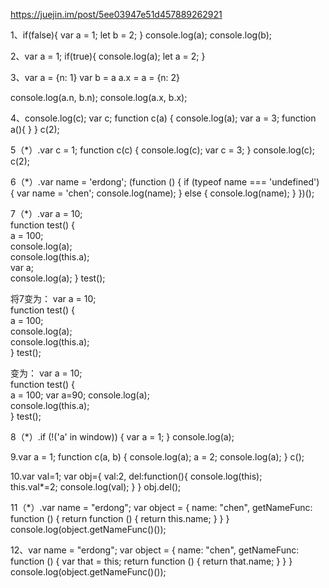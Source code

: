 https://juejin.im/post/5ee03947e51d457889262921

1、if(false){
    var a = 1;
    let b = 2;
}
console.log(a);
console.log(b);

2、var a = 1;
if(true){
    console.log(a);
    let a = 2;
}

3、var a = {n: 1}
var b = a
a.x = a = {n: 2}

console.log(a.n, b.n);
console.log(a.x, b.x);

4、console.log(c);
var c;
function c(a) {
    console.log(a);
    var a = 3;
    function a(){
    }
}
c(2);

5（*）.var c = 1;
function c(c) {
    console.log(c);
    var c = 3;
}
console.log(c);
c(2);

6（*）.var name = 'erdong';
(function () {
    if (typeof name === 'undefined') {
        var name = 'chen';
        console.log(name);
    } else {
        console.log(name);
    }
})();

7（*）.var a = 10;  
function test() {  
    a = 100;  
    console.log(a);  
    console.log(this.a);  
    var a;  
    console.log(a); 
}
test();  

将7变为：
var a = 10;  
function test() {  
    a = 100;  
    console.log(a);  
    console.log(this.a);  
}
test();  

变为：
var a = 10;  
function test() {  
    a = 100; var a=90; 
    console.log(a);  
    console.log(this.a);  
}
test();  

8（*）.if (!('a' in window)) {
    var a = 1;
}
console.log(a);

9.var a = 1;
function c(a, b) {
    console.log(a);
    a = 2;
    console.log(a);
}
c();

10.var val=1;
var obj={
    val:2,
    del:function(){
        console.log(this);                    
        this.val*=2;
        console.log(val);
    }
}
obj.del();

11（*）.var name = "erdong";
var object = {
    name: "chen",
    getNameFunc: function () {
        return function () {
            return this.name;
        }
    }
}
console.log(object.getNameFunc()());

12、var name = "erdong";
var object = {
    name: "chen",
    getNameFunc: function () {
        var that = this;
        return function () {
            return that.name;
        }
    }
}
console.log(object.getNameFunc()());







